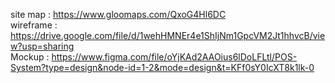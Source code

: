 site map : https://www.gloomaps.com/QxoG4Hl6DC<br>
wireframe : https://drive.google.com/file/d/1wehHMNEr4e1ShIjNm1GpcVM2Jt1hhvcB/view?usp=sharing<br>
Mockup : https://www.figma.com/file/oYjKAd2AAOius6lDoLFLtl/POS-System?type=design&node-id=1-2&mode=design&t=KFf0sY0IcXT8k1lk-0<br>
